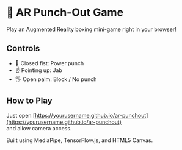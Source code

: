 # 🥊 AR Punch-Out Game
Play an Augmented Reality boxing mini-game right in your browser!

## Controls
- 👊 Closed fist: Power punch
- ☝️ Pointing up: Jab
- 🖐️ Open palm: Block / No punch

## How to Play
Just open [https://yourusername.github.io/ar-punchout](https://yourusername.github.io/ar-punchout)  
and allow camera access.

Built using MediaPipe, TensorFlow.js, and HTML5 Canvas.

